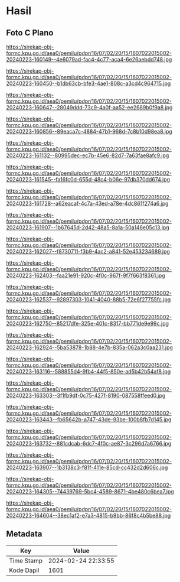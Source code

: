 # Hasil

## Foto C Plano

https://sirekap-obj-formc.kpu.go.id/aea0/pemilu/pdpr/16/07/02/20/15/1607022015002-20240223-160149--4e6079ad-fac4-4c77-aca4-6e26aebdd748.jpg

https://sirekap-obj-formc.kpu.go.id/aea0/pemilu/pdpr/16/07/02/20/15/1607022015002-20240223-160450--b1db63cb-bfe3-4ae1-808c-a3cd4c964715.jpg

https://sirekap-obj-formc.kpu.go.id/aea0/pemilu/pdpr/16/07/02/20/15/1607022015002-20240223-160647--28049ddd-73c9-4a0f-aa52-ee2689b0f9a8.jpg

https://sirekap-obj-formc.kpu.go.id/aea0/pemilu/pdpr/16/07/02/20/15/1607022015002-20240223-160856--89eaca7c-4884-47b1-968d-7c8b10d98ea8.jpg

https://sirekap-obj-formc.kpu.go.id/aea0/pemilu/pdpr/16/07/02/20/15/1607022015002-20240223-161132--80995dec-ec7b-45e6-82d7-7a63fae8afc9.jpg

https://sirekap-obj-formc.kpu.go.id/aea0/pemilu/pdpr/16/07/02/20/15/1607022015002-20240223-161545--fa16fc0d-655d-48c4-b06e-97db370dd674.jpg

https://sirekap-obj-formc.kpu.go.id/aea0/pemilu/pdpr/16/07/02/20/15/1607022015002-20240223-161728--a62eacaf-4c7a-43ed-a78e-4dc861f274a6.jpg

https://sirekap-obj-formc.kpu.go.id/aea0/pemilu/pdpr/16/07/02/20/15/1607022015002-20240223-161907--1b67645d-2d42-48a5-8a1a-50a146e05c13.jpg

https://sirekap-obj-formc.kpu.go.id/aea0/pemilu/pdpr/16/07/02/20/15/1607022015002-20240223-162027--f8730711-f3b9-4ac2-a841-52e453234689.jpg

https://sirekap-obj-formc.kpu.go.id/aea0/pemilu/pdpr/16/07/02/20/15/1607022015002-20240223-162403--faa21e91-920c-4f0c-967f-9f7f663f8361.jpg

https://sirekap-obj-formc.kpu.go.id/aea0/pemilu/pdpr/16/07/02/20/15/1607022015002-20240223-162537--92897303-1041-4040-88b5-72e6f27755fc.jpg

https://sirekap-obj-formc.kpu.go.id/aea0/pemilu/pdpr/16/07/02/20/15/1607022015002-20240223-162750--85217dfe-325e-401c-8317-bb771de9e99c.jpg

https://sirekap-obj-formc.kpu.go.id/aea0/pemilu/pdpr/16/07/02/20/15/1607022015002-20240223-162924--5ba53878-1b88-4e7b-835a-062a3c0aa231.jpg

https://sirekap-obj-formc.kpu.go.id/aea0/pemilu/pdpr/16/07/02/20/15/1607022015002-20240223-163116--588855d4-9fb4-44f5-850e-ad5b42b54af8.jpg

https://sirekap-obj-formc.kpu.go.id/aea0/pemilu/pdpr/16/07/02/20/15/1607022015002-20240223-163303--3f1fb9df-0c75-427f-8190-087558ffeed0.jpg

https://sirekap-obj-formc.kpu.go.id/aea0/pemilu/pdpr/16/07/02/20/15/1607022015002-20240223-163443--fb65642b-a747-43de-93be-100b8fb7d145.jpg

https://sirekap-obj-formc.kpu.go.id/aea0/pemilu/pdpr/16/07/02/20/15/1607022015002-20240223-163732--881cdcab-6dc7-4f0c-ae87-3c296d7a6766.jpg

https://sirekap-obj-formc.kpu.go.id/aea0/pemilu/pdpr/16/07/02/20/15/1607022015002-20240223-163907--1b3138c3-f81f-411e-85cd-cc432d2d606c.jpg

https://sirekap-obj-formc.kpu.go.id/aea0/pemilu/pdpr/16/07/02/20/15/1607022015002-20240223-164305--74439769-5bc4-4589-8671-4be480c6bea7.jpg

https://sirekap-obj-formc.kpu.go.id/aea0/pemilu/pdpr/16/07/02/20/15/1607022015002-20240223-164604--38ec1af2-e7a3-4815-b9bb-86f8c4b5be88.jpg


## Metadata

| Key        | Value               |
| ---------- | ------------------- |
| Time Stamp | 2024-02-24 22:33:55 |
| Kode Dapil | 1601                |



